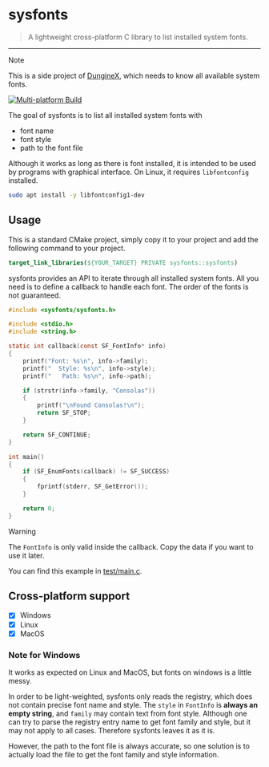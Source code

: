 # sysfonts

> A lightweight cross-platform C library to list installed system fonts.

---

> [!NOTE]
>
> This is a side project of [DungineX](https://github.com/Lord-Turmoil/DungineX), which needs to know all available system fonts.

[![Multi-platform Build](https://github.com/Lord-Turmoil/sysfonts/actions/workflows/build.yml/badge.svg?branch=main)](https://github.com/Lord-Turmoil/sysfonts/actions/workflows/build.yml)

The goal of sysfonts is to list all installed system fonts with 

- font name
- font style
- path to the font file

Although it works as long as there is font installed, it is intended to be used by programs with graphical interface. On Linux, it requires `libfontconfig` installed.

```bash
sudo apt install -y libfontconfig1-dev
```

## Usage

This is a standard CMake project, simply copy it to your project and add the following command to your project.

```cmake
target_link_libraries(${YOUR_TARGET} PRIVATE sysfonts::sysfonts)
```

sysfonts provides an API to iterate through all installed system fonts. All you need is to define a callback to handle each font. The order of the fonts is not guaranteed.

```c
#include <sysfonts/sysfonts.h>

#include <stdio.h>
#include <string.h>

static int callback(const SF_FontInfo* info)
{
    printf("Font: %s\n", info->family);
    printf("  Style: %s\n", info->style);
    printf("   Path: %s\n", info->path);

    if (strstr(info->family, "Consolas"))
    {
        printf("\nFound Consolas!\n");
        return SF_STOP;
    }

    return SF_CONTINUE;
}

int main()
{
    if (SF_EnumFonts(callback) != SF_SUCCESS)
    {
        fprintf(stderr, SF_GetError());
    }

    return 0;
}
```

> [!WARNING]
>
> The `FontInfo` is only valid inside the callback. Copy the data if you want to use it later.

You can find this example in [test/main.c](./test/main.c).

## Cross-platform support

- [x] Windows
- [x] Linux
- [x] MacOS

### Note for Windows

It works as expected on Linux and MacOS, but fonts on windows is a little messy.

In order to be light-weighted, sysfonts only reads the registry, which does not contain precise font name and style. The `style` in `FontInfo` is **always an empty string**, and `family` may contain text from font style. Although one can try to parse the registry entry name to get font family and style, but it may not apply to all cases. Therefore sysfonts leaves it as it is.

However, the path to the font file is always accurate, so one solution is to actually load the file to get the font family and style information.
